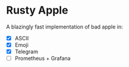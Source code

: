 # Rusty Apple

A blazingly fast implementation of bad apple in:
- [X] ASCII
- [X] Emoji
- [X] Telegram
- [ ] Prometheus + Grafana
